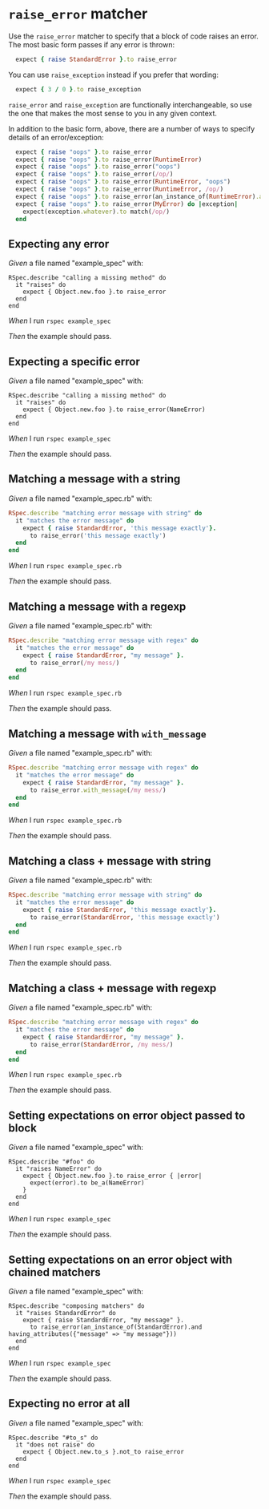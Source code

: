 # `raise_error` matcher

Use the `raise_error` matcher to specify that a block of code raises an error. The most
  basic form passes if any error is thrown:

  ```ruby
    expect { raise StandardError }.to raise_error
  ```

  You can use `raise_exception` instead if you prefer that wording:

  ```ruby
    expect { 3 / 0 }.to raise_exception
  ```

  `raise_error` and `raise_exception` are functionally interchangeable, so use the one that
  makes the most sense to you in any given context.

  In addition to the basic form, above, there are a number of ways to specify details of an
  error/exception:

  ```ruby
    expect { raise "oops" }.to raise_error
    expect { raise "oops" }.to raise_error(RuntimeError)
    expect { raise "oops" }.to raise_error("oops")
    expect { raise "oops" }.to raise_error(/op/)
    expect { raise "oops" }.to raise_error(RuntimeError, "oops")
    expect { raise "oops" }.to raise_error(RuntimeError, /op/)
    expect { raise "oops" }.to raise_error(an_instance_of(RuntimeError).and having_attributes(message: "oops"))
    expect { raise "oops" }.to raise_error(MyError) do |exception|
      expect(exception.whatever).to match(/op/)
    end
  ```

## Expecting any error

_Given_ a file named "example_spec" with:

```
RSpec.describe "calling a missing method" do
  it "raises" do
    expect { Object.new.foo }.to raise_error
  end
end
```

_When_ I run `rspec example_spec`

_Then_ the example should pass.

## Expecting a specific error

_Given_ a file named "example_spec" with:

```
RSpec.describe "calling a missing method" do
  it "raises" do
    expect { Object.new.foo }.to raise_error(NameError)
  end
end
```

_When_ I run `rspec example_spec`

_Then_ the example should pass.

## Matching a message with a string

_Given_ a file named "example_spec.rb" with:

```ruby
RSpec.describe "matching error message with string" do
  it "matches the error message" do
    expect { raise StandardError, 'this message exactly'}.
      to raise_error('this message exactly')
  end
end
```

_When_ I run `rspec example_spec.rb`

_Then_ the example should pass.

## Matching a message with a regexp

_Given_ a file named "example_spec.rb" with:

```ruby
RSpec.describe "matching error message with regex" do
  it "matches the error message" do
    expect { raise StandardError, "my message" }.
      to raise_error(/my mess/)
  end
end
```

_When_ I run `rspec example_spec.rb`

_Then_ the example should pass.

## Matching a message with `with_message`

_Given_ a file named "example_spec.rb" with:

```ruby
RSpec.describe "matching error message with regex" do
  it "matches the error message" do
    expect { raise StandardError, "my message" }.
      to raise_error.with_message(/my mess/)
  end
end
```

_When_ I run `rspec example_spec.rb`

_Then_ the example should pass.

## Matching a class + message with string

_Given_ a file named "example_spec.rb" with:

```ruby
RSpec.describe "matching error message with string" do
  it "matches the error message" do
    expect { raise StandardError, 'this message exactly'}.
      to raise_error(StandardError, 'this message exactly')
  end
end
```

_When_ I run `rspec example_spec.rb`

_Then_ the example should pass.

## Matching a class + message with regexp

_Given_ a file named "example_spec.rb" with:

```ruby
RSpec.describe "matching error message with regex" do
  it "matches the error message" do
    expect { raise StandardError, "my message" }.
      to raise_error(StandardError, /my mess/)
  end
end
```

_When_ I run `rspec example_spec.rb`

_Then_ the example should pass.

## Setting expectations on error object passed to block

_Given_ a file named "example_spec" with:

```
RSpec.describe "#foo" do
  it "raises NameError" do
    expect { Object.new.foo }.to raise_error { |error|
      expect(error).to be_a(NameError)
    }
  end
end
```

_When_ I run `rspec example_spec`

_Then_ the example should pass.

## Setting expectations on an error object with chained matchers

_Given_ a file named "example_spec" with:

```
RSpec.describe "composing matchers" do
  it "raises StandardError" do
    expect { raise StandardError, "my message" }.
      to raise_error(an_instance_of(StandardError).and having_attributes({"message" => "my message"}))
  end
end
```

_When_ I run `rspec example_spec`

_Then_ the example should pass.

## Expecting no error at all

_Given_ a file named "example_spec" with:

```
RSpec.describe "#to_s" do
  it "does not raise" do
    expect { Object.new.to_s }.not_to raise_error
  end
end
```

_When_ I run `rspec example_spec`

_Then_ the example should pass.
